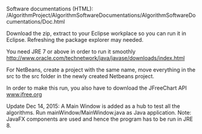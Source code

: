 Software documentations (HTML): /AlgorithmProject/AlgorithmSoftwareDocumentations/AlgorithmSoftwareDocumentations/Doc.html

Download the zip, extract to your Eclipse workplace so you can run it in Eclipse. Refreshing the package explorer may needed.

You need JRE 7 or above in order to run it smoothly http://www.oracle.com/technetwork/java/javase/downloads/index.html

For NetBeans, create a project with the same name, move everything in the src to the src folder in the newly created Netbeans project.

In order to make this run, you also have to download the JFreeChart API
www.jfree.org

Update Dec 14, 2015:
A Main Window is added as a hub to test all the algorithms. Run mainWindow/MainWindow.java as Java application.
Note: JavaFX components are used and hence the program has to be run in JRE 8.
